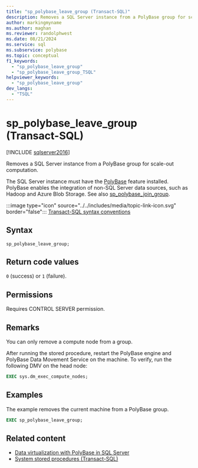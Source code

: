 ```yaml
---
title: "sp_polybase_leave_group (Transact-SQL)"
description: Removes a SQL Server instance from a PolyBase group for scale-out computation.
author: markingmyname
ms.author: maghan
ms.reviewer: randolphwest
ms.date: 08/21/2024
ms.service: sql
ms.subservice: polybase
ms.topic: conceptual
f1_keywords:
  - "sp_polybase_leave_group"
  - "sp_polybase_leave_group_TSQL"
helpviewer_keywords:
  - "sp_polybase_leave_group"
dev_langs:
  - "TSQL"
---
```

# sp_polybase_leave_group (Transact-SQL)

[!INCLUDE [sqlserver2016](../../includes/applies-to-version/sqlserver2016.md)]

Removes a SQL Server instance from a PolyBase group for scale-out computation.

The SQL Server instance must have the [PolyBase](../polybase/polybase-guide.md) feature installed. PolyBase enables the integration of non-SQL Server data sources, such as Hadoop and Azure Blob Storage. See also [sp_polybase_join_group](polybase-stored-procedures-sp-polybase-join-group.md).

:::image type="icon" source="../../includes/media/topic-link-icon.svg" border="false"::: [Transact-SQL syntax conventions](../../t-sql/language-elements/transact-sql-syntax-conventions-transact-sql.md)

## Syntax

```syntaxsql
sp_polybase_leave_group;
```

## Return code values

`0` (success) or `1` (failure).

## Permissions

Requires CONTROL SERVER permission.

## Remarks

You can only remove a compute node from a group.

After running the stored procedure, restart the PolyBase engine and PolyBase Data Movement Service on the machine. To verify, run the following DMV on the head node:

```sql
EXEC sys.dm_exec_compute_nodes;
```

## Examples

The example removes the current machine from a PolyBase group.

```sql
EXEC sp_polybase_leave_group;
```

## Related content

- [Data virtualization with PolyBase in SQL Server](../polybase/polybase-guide.md)
- [System stored procedures (Transact-SQL)](system-stored-procedures-transact-sql.md)
